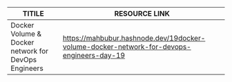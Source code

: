 


| TITILE  | RESOURCE LINK |
| ------------- | -------------  |
|  Docker Volume & Docker network for DevOps Engineers | https://mahbubur.hashnode.dev/19docker-volume-docker-network-for-devops-engineers-day-19   | t/
